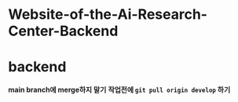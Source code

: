 # Website-of-the-Ai-Research-Center-Backend
# backend

**main branch에 merge하지 말기**
**작업전에 `git pull origin develop` 하기** 
